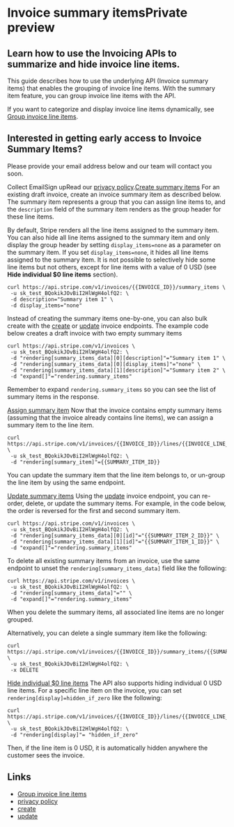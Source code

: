# Invoice summary itemsPrivate preview

## Learn how to use the Invoicing APIs to summarize and hide invoice line items.

This guide describes how to use the underlying API (Invoice summary items) that
enables the grouping of invoice line items. With the summary item feature, you
can group invoice line items with the API.

If you want to categorize and display invoice line items dynamically, see [Group
invoice line items](https://docs.stripe.com/invoicing/group-line-items).

## Interested in getting early access to Invoice Summary Items?

Please provide your email address below and our team will contact you soon.

Collect EmailSign upRead our [privacy
policy](https://stripe.com/privacy).[Create summary
items](https://docs.stripe.com/invoicing/line-item-grouping#create-summary-items)
For an existing draft invoice, create an invoice summary item as described
below. The summary item represents a group that you can assign line items to,
and the `description` field of the summary item renders as the group header for
these line items.

By default, Stripe renders all the line items assigned to the summary item. You
can also hide all line items assigned to the summary item and only display the
group header by setting `display_items=none` as a parameter on the summary item.
If you set `display_items=none`, it hides all line items assigned to the summary
item. It is not possible to selectively hide some line items but not others,
except for line items with a value of 0 USD (see **Hide individual $0 line
items** section).

```
curl https://api.stripe.com/v1/invoices/{{INVOICE_ID}}/summary_items \
 -u sk_test_BQokikJOvBiI2HlWgH4olfQ2: \
 -d description="Summary item 1" \
 -d display_items="none"
```

Instead of creating the summary items one-by-one, you can also bulk create with
the [create](https://docs.stripe.com/api/invoices/create) or
[update](https://docs.stripe.com/api/invoices/update) invoice endpoints. The
example code below creates a draft invoice with two empty summary items

```
curl https://api.stripe.com/v1/invoices \
 -u sk_test_BQokikJOvBiI2HlWgH4olfQ2: \
 -d "rendering[summary_items_data][0][description]"="Summary item 1" \
 -d "rendering[summary_items_data][0][display_items]"="none" \
 -d "rendering[summary_items_data][1][description]"="Summary item 2" \
 -d "expand[]"="rendering.summary_items"
```

Remember to expand `rendering.summary_items` so you can see the list of summary
items in the response.

[Assign summary
item](https://docs.stripe.com/invoicing/line-item-grouping#assign-summary-items)
Now that the invoice contains empty summary items (assuming that the invoice
already contains line items), we can assign a summary item to the line item.

```
curl
https://api.stripe.com/v1/invoices/{{INVOICE_ID}}/lines/{{INVOICE_LINE_ITEM_ID}}
\
 -u sk_test_BQokikJOvBiI2HlWgH4olfQ2: \
 -d "rendering[summary_item]"={{SUMMARY_ITEM_ID}}
```

You can update the summary item that the line item belongs to, or un-group the
line item by using the same endpoint.

[Update summary
items](https://docs.stripe.com/invoicing/line-item-grouping#update-summary-items)
Using the [update](https://docs.stripe.com/api/invoices/update) invoice
endpoint, you can re-order, delete, or update the summary items. For example, in
the code below, the order is reversed for the first and second summary item.

```
curl https://api.stripe.com/v1/invoices \
 -u sk_test_BQokikJOvBiI2HlWgH4olfQ2: \
 -d "rendering[summary_items_data][0][id]"="{{SUMMARY_ITEM_2_ID}}" \
 -d "rendering[summary_items_data][1][id]"="{{SUMMARY_ITEM_1_ID}}" \
 -d "expand[]"="rendering.summary_items"
```

To delete all existing summary items from an invoice, use the same endpoint to
unset the `rendering[summary_items_data]` field like the following:

```
curl https://api.stripe.com/v1/invoices \
 -u sk_test_BQokikJOvBiI2HlWgH4olfQ2: \
 -d "rendering[summary_items_data]"="" \
 -d "expand[]"="rendering.summary_items"
```

When you delete the summary items, all associated line items are no longer
grouped.

Alternatively, you can delete a single summary item like the following:

```
curl
https://api.stripe.com/v1/invoices/{{INVOICE_ID}}/summary_items/{{SUMARY_ITEM_ID}}
\
 -u sk_test_BQokikJOvBiI2HlWgH4olfQ2: \
 -x DELETE
```

[Hide individual $0 line
items](https://docs.stripe.com/invoicing/line-item-grouping#hide-line-items)
The API also supports hiding individual 0 USD line items. For a specific line
item on the invoice, you can set `rendering[display]=hidden_if_zero` like the
following:

```
curl
https://api.stripe.com/v1/invoices/{{INVOICE_ID}}/lines/{{INVOICE_LINE_ITEM_ID}}
\
 -u sk_test_BQokikJOvBiI2HlWgH4olfQ2: \
 -d "rendering[display]"= "hidden_if_zero"
```

Then, if the line item is 0 USD, it is automatically hidden anywhere the
customer sees the invoice.

## Links

- [Group invoice line items](https://docs.stripe.com/invoicing/group-line-items)
- [privacy policy](https://stripe.com/privacy)
- [create](https://docs.stripe.com/api/invoices/create)
- [update](https://docs.stripe.com/api/invoices/update)